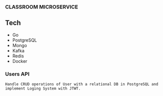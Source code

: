 ### CLASSROOM MICROSERVICE

## Tech

- Go
- PostgreSQL
- Mongo
- Kafka
- Redis
- Docker

### Users API
    Handle CRUD operations of User with a relational DB in PostgreSQL and implement Loging System with JTWT.

